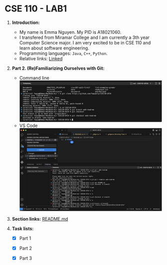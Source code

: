 # CSE 110 - LAB1

1. **Introduction:**
   - My name is Emma Nguyen. My PID is A18021060.
   - I transfered from Miramar College and I am currently a 3th year Computer Science major. I am very excited to be in CSE 110 and learn about software engineering.
   - Programming languages: `Java`, `C++`, `Python`.
   - Relative links: [Linked](https://www.linkedin.com/in/emma-nguyen-84a226117/)

     
2. **Part 2. (Re)Familiarizing Ourselves with Git:**

   - Command line
     ![Command line](part1-pic1.png)
   - VS Code
     ![VSCode UI](part2-pic2.png)
     
2. **Section links:**
   [README.md](https://faquanly.github.io/CSE110-SP24/)

3. **Task lists:**

   - [x] Part 1
   
   - [x] Part 2

   - [x] Part 3
